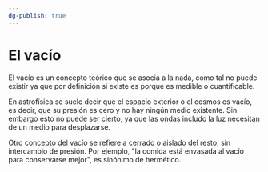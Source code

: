 ```yaml
---
dg-publish: true
---
```


# El vacío

El vacío es un concepto teórico que se asocia a la nada, como tal no puede existir ya que por definición si existe es porque es medible o cuantificable.  

En astrofísica se suele decir que el espacio exterior o el cosmos es vacío, es decir, que su presión es cero y no hay ningún medio existente. Sin embargo esto no puede ser cierto, ya que las ondas includo la luz necesitan de un medio para desplazarse.

Otro concepto del vacío se refiere a cerrado o aislado del resto, sin intercambio de presión. Por ejemplo, "la comida está envasada al vacío para conservarse mejor", es sinónimo de hermético.

 